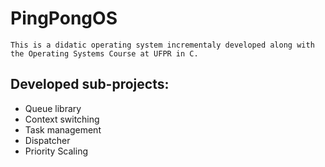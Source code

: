 # PingPongOS
    This is a didatic operating system incrementaly developed along with the Operating Systems Course at UFPR in C.

## Developed sub-projects:
* Queue library
* Context switching
* Task management
* Dispatcher
* Priority Scaling
